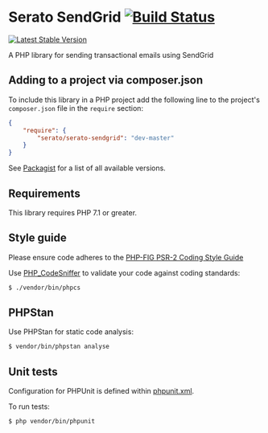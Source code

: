 # Serato SendGrid [![Build Status](https://img.shields.io/travis/serato/serato-sendgrid.svg)](https://travis-ci.org/serato/serato-sendgrid)

[![Latest Stable Version](https://img.shields.io/packagist/v/serato/sendgrid.svg)](https://packagist.org/packages/serato/sendgrid)

A PHP library for sending transactional emails using SendGrid

## Adding to a project via composer.json

To include this library in a PHP project add the following line to the project's
`composer.json` file in the `require` section:

```json
{
	"require": {
		"serato/serato-sendgrid": "dev-master"
	}
}
```
See [Packagist](https://packagist.org/packages/serato/serato-sendgrid) for a list of all 
available versions.

## Requirements

This library requires PHP 7.1 or greater.

## Style guide

Please ensure code adheres to the [PHP-FIG PSR-2 Coding Style Guide](http://www.php-fig.org/psr/psr-2/)

Use [PHP_CodeSniffer](https://github.com/squizlabs/PHP_CodeSniffer/wiki) to validate your code against coding standards:

```bash
$ ./vendor/bin/phpcs
```

## PHPStan

Use PHPStan for static code analysis:

```bash
$ vendor/bin/phpstan analyse
```

## Unit tests

Configuration for PHPUnit is defined within [phpunit.xml](phpunit.xml).

To run tests:

```bash
$ php vendor/bin/phpunit
```